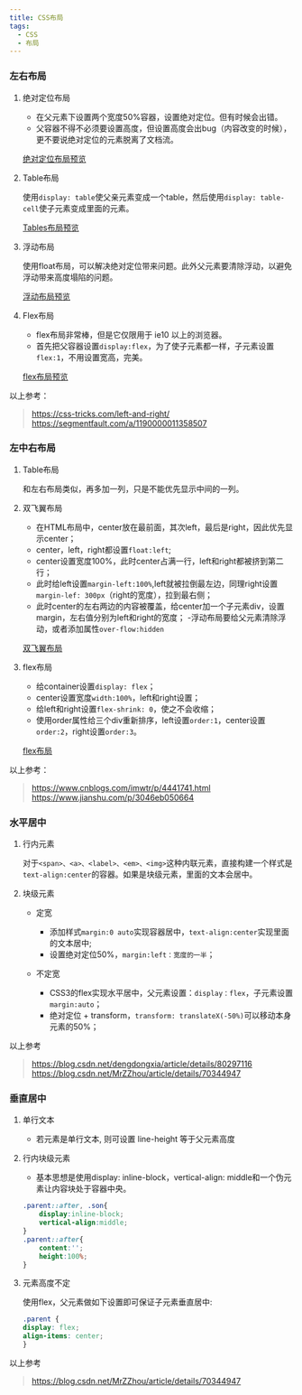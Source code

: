 ```yaml
---
title: CSS布局
tags:
  - CSS
  - 布局
---
```


### 左右布局

1. 绝对定位布局

    - 在父元素下设置两个宽度50%容器，设置绝对定位。但有时候会出错。
    - 父容器不得不必须要设置高度，但设置高度会出bug（内容改变的时候），更不要说绝对定位的元素脱离了文档流。

    [绝对定位布局预览](http://jiangnana.fun/pages/20181023/Layout_01.html)

2. Table布局
    
    使用`display: table`使父亲元素变成一个table，然后使用`display: table-cell`使子元素变成里面的元素。

    [Tables布局预览](http://jiangnana.fun/pages/20181023/Layout_02.html)

3. 浮动布局

    使用float布局，可以解决绝对定位带来问题。此外父元素要清除浮动，以避免浮动带来高度塌陷的问题。

    [浮动布局预览](http://jiangnana.fun/pages/20181023/Layout_03.html)

4. Flex布局

    - flex布局非常棒，但是它仅限用于 ie10 以上的浏览器。
    - 首先把父容器设置`display:flex`，为了使子元素都一样，子元素设置`flex:1`，不用设置宽高，完美。

    [flex布局预览](http://jiangnana.fun/pages/20181023/Layout_04.html)

以上参考：
> https://css-tricks.com/left-and-right/ 
> https://segmentfault.com/a/1190000011358507

### 左中右布局

1. Table布局
    
    和左右布局类似，再多加一列，只是不能优先显示中间的一列。

2. 双飞翼布局

    - 在HTML布局中，center放在最前面，其次left，最后是right，因此优先显示center；
    - center，left，right都设置`float:left`;
    - center设置宽度100%，此时center占满一行，left和right都被挤到第二行；
    - 此时给left设置`margin-left:100%`,left就被拉倒最左边，同理right设置`margin-lef: 300px`（right的宽度），拉到最右侧；
    - 此时center的左右两边的内容被覆盖，给center加一个子元素div，设置margin，左右值分别为left和right的宽度；
    -浮动布局要给父元素清除浮动，或者添加属性`over-flow:hidden`

    [双飞翼布局](http://jiangnana.fun/pages/20181023/Layout_05.html)

3. flex布局

    - 给container设置`display: flex`；
    - center设置宽度`width:100%`，left和right设置；
    - 给left和right设置`flex-shrink: 0`，使之不会收缩；
    - 使用order属性给三个div重新排序，left设置`order:1`，center设置`order:2`，right设置`order:3`。

    [flex布局](http://jiangnana.fun/pages/20181023/Layout_06.html)

以上参考：
> https://www.cnblogs.com/imwtr/p/4441741.html
> https://www.jianshu.com/p/3046eb050664

### 水平居中

1. 行内元素

    对于`<span>、<a>、<label>、<em>、<img>`这种内联元素，直接构建一个样式是`text-align:center`的容器。如果是块级元素，里面的文本会居中。

2. 块级元素

    - 定宽
        - 添加样式`margin:0 auto`实现容器居中，`text-align:center`实现里面的文本居中;
        - 设置绝对定位50%，`margin:left：宽度的一半`；

    - 不定宽
        - CSS3的flex实现水平居中，父元素设置：`display：flex`，子元素设置`margin:auto`；
        - 绝对定位 + transform，`transform: translateX(-50%)`可以移动本身元素的50%；

以上参考
> https://blog.csdn.net/dengdongxia/article/details/80297116
> https://blog.csdn.net/MrZZhou/article/details/70344947

### 垂直居中

1. 单行文本

    - 若元素是单行文本, 则可设置 line-height 等于父元素高度

2. 行内块级元素

    - 基本思想是使用display: inline-block，vertical-align: middle和一个伪元素让内容块处于容器中央。
    
    ```css
    .parent::after, .son{
        display:inline-block;
        vertical-align:middle;
    }
    .parent::after{
        content:'';
        height:100%;
    }
    ```
3. 元素高度不定

    使用flex，父元素做如下设置即可保证子元素垂直居中:

    ```css
    .parent {
    display: flex;
    align-items: center;
    }
    ```

以上参考
> https://blog.csdn.net/MrZZhou/article/details/70344947